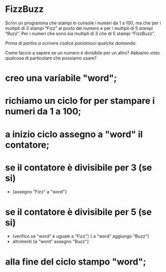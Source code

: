 # FizzBuzz

Scrivi un programma che stampi in console i numeri da 1 a 100,
ma che per i multipli di 3 stampi “Fizz” al posto del numero e per i multipli di 5 stampi “Buzz”.
Per i numeri che sono sia multipli di 3 che di 5 stampi “FizzBuzz”.

_Prima di partire a scrivere codice poniamoci qualche domanda:_

Come faccio a sapere se un numero è divisibile per un altro?
Abbiamo visto qualcosa di particolare che possiamo usare?

# creo una variabile "word";

# richiamo un ciclo for per stampare i numeri da 1 a 100;

# a inizio ciclo assegno a "word" il contatore;

# se il contatore è divisibile per 3 (se si)

- {assegno "Fizz" a "word"}

# se il contatore è divisibile per 5 (se si)

- (verifico se "word" è uguale a "Fizz") { a "word" aggiungo "Buzz"}
- altrimenti {a "word" assegno "Buzz"}

# alla fine del ciclo stampo "word";
